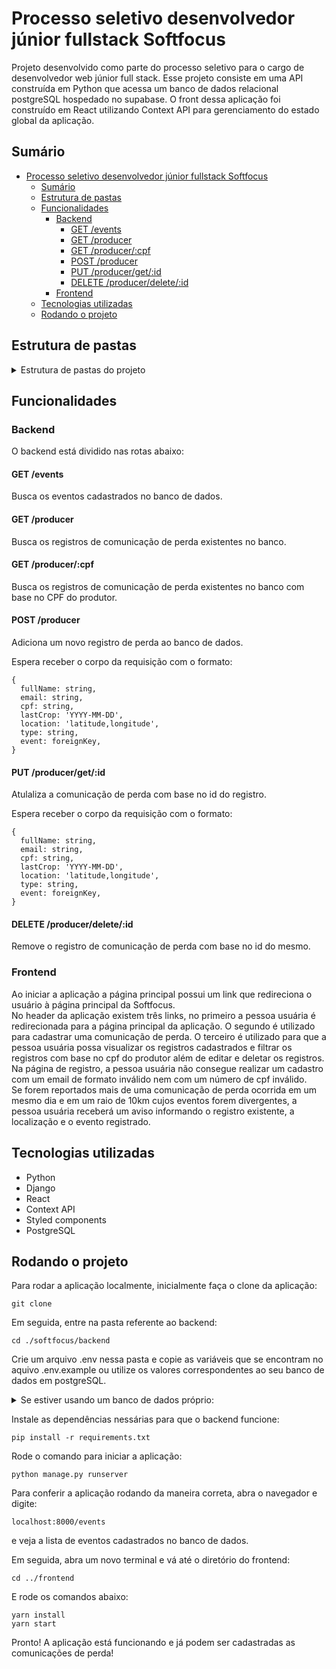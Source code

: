 # Processo seletivo desenvolvedor júnior fullstack Softfocus

Projeto desenvolvido como parte do processo seletivo para o cargo de desenvolvedor web júnior full stack. Esse projeto consiste em uma API construída em Python que acessa um banco de dados relacional postgreSQL hospedado no supabase. O front dessa aplicação foi construído em React utilizando Context API para gerenciamento do estado global da aplicação.

## Sumário
- [Processo seletivo desenvolvedor júnior fullstack Softfocus](#processo-seletivo-desenvolvedor-júnior-fullstack-softfocus)
  - [Sumário](#sumário)
  - [Estrutura de pastas](#estrutura-de-pastas)
  - [Funcionalidades](#funcionalidades)
    - [Backend](#backend)
      - [GET /events](#get-events)
      - [GET /producer](#get-producer)
      - [GET /producer/:cpf](#get-producercpf)
      - [POST /producer](#post-producer)
      - [PUT /producer/get/:id](#put-producergetid)
      - [DELETE /producer/delete/:id](#delete-producerdeleteid)
    - [Frontend](#frontend)
  - [Tecnologias utilizadas](#tecnologias-utilizadas)
  - [Rodando o projeto](#rodando-o-projeto)

## Estrutura de pastas

<details>
  <summary>Estrutura de pastas do projeto</summary>

```
.
├── backend
│   ├── backend
│   │   ├── asgi.py
│   │   ├── __init__.py
│   │   ├── __pycache__
│   │   │   ├── __init__.cpython-38.pyc
│   │   │   ├── settings.cpython-38.pyc
│   │   │   ├── urls.cpython-38.pyc
│   │   │   └── wsgi.cpython-38.pyc
│   │   ├── settings.py
│   │   ├── urls.py
│   │   └── wsgi.py
│   ├── lossCommunication
│   │   ├── admin.py
│   │   ├── apps.py
│   │   ├── __init__.py
│   │   ├── migrations
│   │   │   ├── 0001_initial.py
│   │   │   ├── 0002_alter_producer_cpf_alter_producer_email.py
│   │   │   ├── 0003_alter_producer_cpf_alter_producer_email.py
│   │   │   ├── __init__.py
│   │   │   └── __pycache__
│   │   │       ├── 0001_initial.cpython-38.pyc
│   │   │       ├── 0002_alter_producer_cpf_alter_producer_email.cpython-38.pyc
│   │   │       ├── 0003_alter_producer_cpf_alter_producer_email.cpython-38.pyc
│   │   │       └── __init__.cpython-38.pyc
│   │   ├── models.py
│   │   ├── __pycache__
│   │   │   ├── admin.cpython-38.pyc
│   │   │   ├── apps.cpython-38.pyc
│   │   │   ├── __init__.cpython-38.pyc
│   │   │   ├── models.cpython-38.pyc
│   │   │   ├── serializers.cpython-38.pyc
│   │   │   ├── urls.cpython-38.pyc
│   │   │   └── views.cpython-38.pyc
│   │   ├── serializers.py
│   │   ├── tests.py
│   │   ├── urls.py
│   │   └── views.py
│   ├── manage.py
│   └── requirements.txt
├── frontend
│   ├── package.json
│   ├── public
│   │   ├── favicon.ico
│   │   ├── index.html
│   │   ├── logo192.png
│   │   ├── logo512.png
│   │   ├── manifest.json
│   │   └── robots.txt
│   ├── README.md
│   ├── src
│   │   ├── App.css
│   │   ├── App.js
│   │   ├── App.test.js
│   │   ├── components
│   │   │   ├── Content.js
│   │   │   ├── Footer.js
│   │   │   ├── Header.js
│   │   │   └── SearchBar.js
│   │   ├── context
│   │   │   └── Provider.js
│   │   ├── images
│   │   │   ├── banner-21.jpg
│   │   │   ├── Frame-2.png
│   │   │   └── softfocus.svg
│   │   ├── index.css
│   │   ├── index.js
│   │   ├── logo.svg
│   │   ├── pages
│   │   │   ├── Home.js
│   │   │   ├── Register.js
│   │   │   └── Search.js
│   │   ├── reportWebVitals.js
│   │   ├── setupTests.js
│   │   └── styles
│   │       ├── Home.module.css
│   │       ├── index.js
│   │       ├── Register.module.css
│   │       ├── SearchBar.module.css
│   │       └── Search.module.css
│   └── yarn.lock
└── README.md
```
</details>

## Funcionalidades

### Backend

  O backend está dividido nas rotas abaixo:

  #### GET /events

  Busca os eventos cadastrados no banco de dados.

  #### GET /producer

  Busca os registros de comunicação de perda existentes no banco.

  #### GET /producer/:cpf

  Busca os registros de comunicação de perda existentes no banco com base no CPF do produtor.

  #### POST /producer

  Adiciona um novo registro de perda ao banco de dados.

  Espera receber o corpo da requisição com o formato:
  ```
  {
    fullName: string,
    email: string,
    cpf: string,
    lastCrop: 'YYYY-MM-DD',
    location: 'latitude,longitude',
    type: string,
    event: foreignKey,
  }
  ```

  #### PUT /producer/get/:id

  Atulaliza a comunicação de perda com base no id do registro.

  Espera receber o corpo da requisição com o formato:
  ```
  {
    fullName: string,
    email: string,
    cpf: string,
    lastCrop: 'YYYY-MM-DD',
    location: 'latitude,longitude',
    type: string,
    event: foreignKey,
  }
  ```

  #### DELETE /producer/delete/:id

  Remove o registro de comunicação de perda com base no id do mesmo.

### Frontend

Ao iniciar a aplicação a página principal possui um link que redireciona o usuário à página principal da Softfocus.
<br />
No header da aplicação existem três links, no primeiro a pessoa usuária é redirecionada para a página principal da aplicação. O segundo é utilizado para cadastrar uma comunicação de perda. O terceiro é utilizado para que a pessoa usuária possa visualizar os registros cadastrados e filtrar os registros com base no cpf do produtor além de editar e deletar os registros.
<br />
Na página de registro, a pessoa usuária não consegue realizar um cadastro com um email de formato inválido nem com um número de cpf inválido.
<br />
Se forem reportados mais de uma comunicação de perda ocorrida em um mesmo dia e em um raio de 10km cujos eventos forem divergentes, a pessoa usuária receberá um aviso informando o registro existente, a localização e o evento registrado.

## Tecnologias utilizadas

* Python
* Django
* React
* Context API
* Styled components
* PostgreSQL

## Rodando o projeto

Para rodar a aplicação localmente, inicialmente faça o clone da aplicação:

```
git clone
```

Em seguida, entre na pasta referente ao backend:
```
cd ./softfocus/backend
```

Crie um arquivo .env nessa pasta e copie as variáveis que se encontram no aquivo .env.example ou utilize os valores correspondentes ao seu banco de dados em postgreSQL.

<details>
  <summary>Se estiver usando um banco de dados próprio:</summary>

  Depois de vincular a aplicação com sucesso, rode os comandos abaixo para criar as tabelas no banco de dados:
  ```
  python manage.py makemigration lossCommunication
  python manage.py migrate lossCommunication
  ```
</details>

Instale as dependências nessárias para que o backend funcione:
```
pip install -r requirements.txt
```

Rode o comando para iniciar a aplicação:
```
python manage.py runserver
```

Para conferir a aplicação rodando da maneira correta, abra o navegador e digite:
```
localhost:8000/events
```
e veja a lista de eventos cadastrados no banco de dados.

Em seguida, abra um novo terminal e vá até o diretório do frontend:
```
cd ../frontend
```

E rode os comandos abaixo:
```
yarn install
yarn start
```

Pronto! A aplicação está funcionando e já podem ser cadastradas as comunicações de perda!

